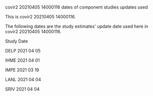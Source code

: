 covir2 20210405 14000116 dates of component studies updates used

This is covir2 20210405 14000116.

The following dates are the study estimates' update date used here in covir2 20210405 14000116. 

Study Date

DELP 2021 04 05

IHME 2021 04 01

IMPE 2021 03 19

LANL 2021 04 04

SRIV 2021 04 04
